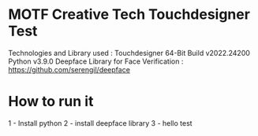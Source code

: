# MOTF Creative Tech Touchdesigner Test

Technologies and Library used :
Touchdesigner 64-Bit Build v2022.24200
Python v3.9.0
Deepface Library for Face Verification : https://github.com/serengil/deepface


# How to run it
1 - Install python
2 - install deepface library
3 - hello test
